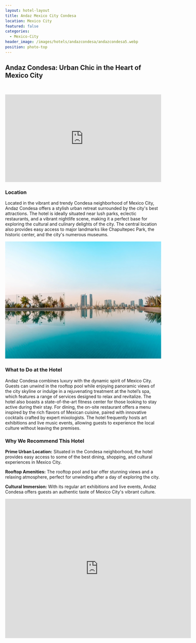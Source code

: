 ```yaml
---
layout: hotel-layout
title: Andaz Mexico City Condesa
location: Mexico City
featured: false
categories:
  - Mexico-City
header_image: /images/hotels/andazcondesa/andazcondesa5.webp
position: photo-top
---
```

## Andaz Condesa: Urban Chic in the Heart of Mexico City

&nbsp;
<style>.embed-container { position: relative; padding-bottom: 56.25%; height: 0; overflow: hidden; max-width: 100%; } .embed-container iframe, .embed-container object, .embed-container embed { position: absolute; top: 0; left: 0; width: 100%; height: 100%; }</style>

<div class="embed-container"><iframe src="https://videos.hyatt.com/andaz_mexaz_mexico_city_masthead_video_0423.mp4" frameborder="0" allowfullscreen=""></iframe></div>

### Location

Located in the vibrant and trendy Condesa neighborhood of Mexico City, Andaz Condesa offers a stylish urban retreat surrounded by the city's best attractions. The hotel is ideally situated near lush parks, eclectic restaurants, and a vibrant nightlife scene, making it a perfect base for exploring the cultural and culinary delights of the city. The central location also provides easy access to major landmarks like Chapultepec Park, the historic center, and the city's numerous museums.

![](/images/hotels/andazcondesa/andazcondesa1.webp)

### What to Do at the Hotel

Andaz Condesa combines luxury with the dynamic spirit of Mexico City. Guests can unwind in the rooftop pool while enjoying panoramic views of the city skyline or indulge in a rejuvenating treatment at the hotel’s spa, which features a range of services designed to relax and revitalize. The hotel also boasts a state-of-the-art fitness center for those looking to stay active during their stay. For dining, the on-site restaurant offers a menu inspired by the rich flavors of Mexican cuisine, paired with innovative cocktails crafted by expert mixologists. The hotel frequently hosts art exhibitions and live music events, allowing guests to experience the local culture without leaving the premises.

### Why We Recommend This Hotel

**Prime Urban Location:** Situated in the Condesa neighborhood, the hotel provides easy access to some of the best dining, shopping, and cultural experiences in Mexico City.&nbsp;

**Rooftop Amenities:** The rooftop pool and bar offer stunning views and a relaxing atmosphere, perfect for unwinding after a day of exploring the city.&nbsp;

**Cultural Immersion:** With its regular art exhibitions and live events, Andaz Condesa offers guests an authentic taste of Mexico City's vibrant culture.

<div class='map-container center'>

<iframe src="https://www.google.com/maps/embed?pb=!1m18!1m12!1m3!1d3763.105145604868!2d-99.17160508878645!3d19.407862441394048!2m3!1f0!2f0!3f0!3m2!1i1024!2i768!4f13.1!3m3!1m2!1s0x85d1ffc3c48c2d31%3A0x5a8ffef52adaf45f!2sAndaz%20Mexico%20City%20Condesa!5e0!3m2!1ses!2smx!4v1723603021929!5m2!1ses!2smx" width="600" height="450" style="border:0;" allowfullscreen="" loading="lazy" referrerpolicy="no-referrer-when-downgrade"></iframe>

</div>

&nbsp;